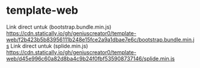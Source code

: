 # template-web
Link direct untuk (bootstrap.bundle.min.js)
https://cdn.statically.io/gh/geniuscreator0/template-web/f2b423b5b83956111b248e15fce2a9a1dbae7e6c/bootstrap.bundle.min.js
Link direct untuk (splide.min.js)
https://cdn.statically.io/gh/geniuscreator0/template-web/d45e996c60a82d8ba4c9b24f0fbf535908737146/splide.min.js
